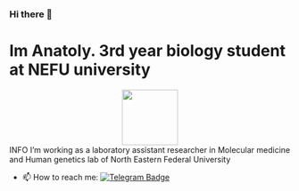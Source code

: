 ### Hi there 👋
# Im Anatoly. 3rd year biology student at NEFU university
<!--
**Anatolyguriev/Anatolyguriev** is a ✨ _special_ ✨ repository because its `README.md` (this file) appears on your GitHub profile.

Here are some ideas to get you started:

- 🔭 I’m currently working on ...
- 🌱 I’m currently learning ...
- 👯 I’m looking to collaborate on ...
- 🤔 I’m looking for help with ...
- 💬 Ask me about ...
- 📫 How to reach me: ...
- 😄 Pronouns: ...
- ⚡ Fun fact: ...
-->
<div id="header" align="center">
  <img src="https://media.giphy.com/media/c3Q2EdrCKAsE8z94ZF/giphy.gif" width="100"/>
</div>
INFO 
I’m working as a laboratory assistant researcher in Molecular medicine and Human genetics lab of North Eastern Federal University

- 📫 How to reach me: [![Telegram Badge](https://img.shields.io/badge/-Anatoly-white?style=flat&logo=Telegram&logoColor=blue)](https://t.me/Anatolyguriev)
